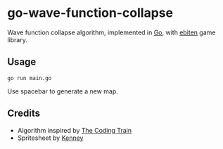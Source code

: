 # go-wave-function-collapse

Wave function collapse algorithm, implemented in [Go](https://golang.org), with [ebiten](https://github.com/hajimehoshi/ebiten) game library.

## Usage

```go run main.go```

Use spacebar to generate a new map.

## Credits

- Algorithm inspired by [The Coding Train](https://thecodingtrain.com/challenges/171-wave-function-collapse)
- Spritesheet by [Kenney](https://kenney.nl)
